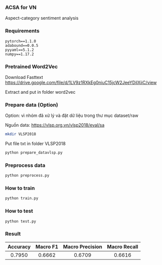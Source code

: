 ### ACSA for VN
Aspect-category sentiment analysis

### Requirements

```
pytorch==1.1.0
adabound==0.0.5
pyyaml==5.1.2
numpy==1.17.2
```

### Pretrained Word2Vec

Download Fasttext https://drive.google.com/file/d/1LV9z1RXkEg0niuC15jcW2JeeYDilXiiC/view

Extract and put in folder word2vec

### Prepare data (Option)

Option: vì nhóm đã xử lý và đặt dữ liệu trong thư mục dataset/raw

Nguồn data: https://vlsp.org.vn/vlsp2018/eval/sa

```bash
mkdir VLSP2018
```

Put file txt in folder VLSP2018

```bash
python prepare_datavlsp.py
```

### Preprocess data

```bash
python preprocess.py
```

### How to train

```bash
python train.py
```

### How to test

```bash
python test.py
```

### Result

|   Accuracy  |   Macro F1  | Macro Precision |  Macro Recall |
| :---------: | :---------: |  :-----------:  |  :---------:  |
|    0.7950   |    0.6662   |     0.6709      |     0.6616    |